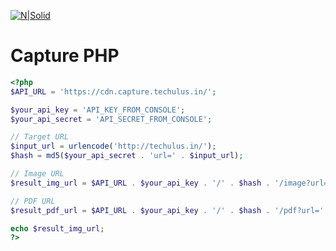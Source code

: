 [![N|Solid](https://s3-ap-southeast-1.amazonaws.com/capture-techulus/logo.png)](https://capture.techulus.in/)

# Capture PHP

```php
<?php
$API_URL = 'https://cdn.capture.techulus.in/';

$your_api_key = 'API_KEY_FROM_CONSOLE';
$your_api_secret = 'API_SECRET_FROM_CONSOLE';

// Target URL
$input_url = urlencode('http://techulus.in/');
$hash = md5($your_api_secret . 'url=' . $input_url);

// Image URL
$result_img_url = $API_URL . $your_api_key . '/' . $hash . '/image?url=' . $input_url;

// PDF URL
$result_pdf_url = $API_URL . $your_api_key . '/' . $hash . '/pdf?url=' . $input_url;

echo $result_img_url;
?>
```
